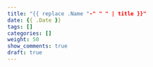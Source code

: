 ```yaml
---
title: "{{ replace .Name "-" " " | title }}"
date: {{ .Date }}
tags: []
categories: []
weight: 50
show_comments: true
draft: true
---
```


<!--more-->
